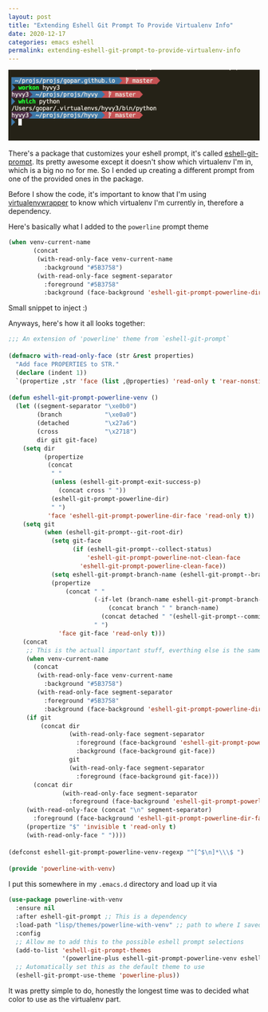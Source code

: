 ```yaml
---
layout: post
title: "Extending Eshell Git Prompt To Provide Virtualenv Info"
date: 2020-12-17
categories: emacs eshell
permalink: extending-eshell-git-prompt-to-provide-virtualenv-info
---
```


![](/assets/images/posts/eshell-venv.png)

There's a package that customizes your eshell prompt, it's called [eshell-git-prompt](https://github.com/xuchunyang/eshell-git-prompt). Its pretty awesome except it doesn't show
which virtualenv I'm in, which is a big no no for me. So I ended up creating a different prompt from one of the provided ones in the package.

Before I show the code, it's important to know that I'm using [virtualenvwrapper](https://github.com/porterjamesj/virtualenvwrapper.el) to know which virtualenv I'm currently in, therefore a dependency.

Here's basically what I added to the `powerline` prompt theme
```lisp
(when venv-current-name
       (concat
        (with-read-only-face venv-current-name
          :background "#5B3758")
        (with-read-only-face segment-separator
          :foreground "#5B3758"
          :background (face-background 'eshell-git-prompt-powerline-dir-face))))
```
Small snippet to inject :)

Anyways, here's how it all looks together:
```lisp
;;; An extension of 'powerline' theme from `eshell-git-prompt`

(defmacro with-read-only-face (str &rest properties)
  "Add face PROPERTIES to STR."
  (declare (indent 1))
  `(propertize ,str 'face (list ,@properties) 'read-only t 'rear-nonsticky '(read-only)))

(defun eshell-git-prompt-powerline-venv ()
  (let ((segment-separator "\xe0b0")
        (branch            "\xe0a0")
        (detached          "\x27a6")
        (cross             "\x2718")
        dir git git-face)
    (setq dir
          (propertize
           (concat
            " "
            (unless (eshell-git-prompt-exit-success-p)
              (concat cross " "))
            (eshell-git-prompt-powerline-dir)
            " ")
           'face 'eshell-git-prompt-powerline-dir-face 'read-only t))
    (setq git
          (when (eshell-git-prompt--git-root-dir)
            (setq git-face
                  (if (eshell-git-prompt--collect-status)
                      'eshell-git-prompt-powerline-not-clean-face
                    'eshell-git-prompt-powerline-clean-face))
            (setq eshell-git-prompt-branch-name (eshell-git-prompt--branch-name))
            (propertize
                (concat " "
                        (-if-let (branch-name eshell-git-prompt-branch-name)
                            (concat branch " " branch-name)
                          (concat detached " "(eshell-git-prompt--commit-short-sha)))
                        " ")
              'face git-face 'read-only t)))
    (concat
     ;; This is the actuall important stuff, everthing else is the same
     (when venv-current-name
       (concat
        (with-read-only-face venv-current-name
          :background "#5B3758")
        (with-read-only-face segment-separator
          :foreground "#5B3758"
          :background (face-background 'eshell-git-prompt-powerline-dir-face))))
     (if git
         (concat dir
                 (with-read-only-face segment-separator
                   :foreground (face-background 'eshell-git-prompt-powerline-dir-face)
                   :background (face-background git-face))
                 git
                 (with-read-only-face segment-separator
                   :foreground (face-background git-face)))
       (concat dir
               (with-read-only-face segment-separator
                 :foreground (face-background 'eshell-git-prompt-powerline-dir-face))))
     (with-read-only-face (concat "\n" segment-separator)
       :foreground (face-background 'eshell-git-prompt-powerline-dir-face))
     (propertize "$" 'invisible t 'read-only t)
     (with-read-only-face " "))))

(defconst eshell-git-prompt-powerline-venv-regexp "^[^$\n]*\\\$ ")

(provide 'powerline-with-venv)
```
I put this somewhere in my `.emacs.d` directory and load up it via

```lisp
(use-package powerline-with-venv
  :ensure nil
  :after eshell-git-prompt ;; This is a dependency
  :load-path "lisp/themes/powerline-with-venv" ;; path to where I saved the file
  :config
  ;; Allow me to add this to the possible eshell prompt selections
  (add-to-list 'eshell-git-prompt-themes
               '(powerline-plus eshell-git-prompt-powerline-venv eshell-git-prompt-powerline-regexp))
  ;; Automatically set this as the default theme to use
  (eshell-git-prompt-use-theme 'powerline-plus))
```

It was pretty simple to do, honestly the longest time was to decided what color to use as the virtualenv part.
